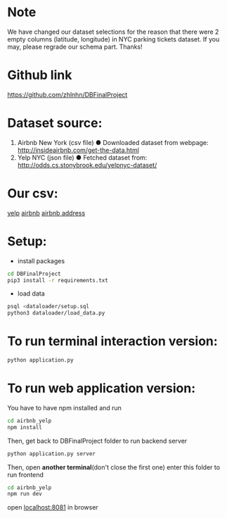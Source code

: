 # Note
We have changed our dataset selections for the reason that there were 2 empty columns (latitude, longitude) in NYC parking tickets dataset. If you may, please regrade our schema part. Thanks!

# Github link
https://github.com/zhlnhn/DBFinalProject

# Dataset source:
1. Airbnb New York (csv file)
● Downloaded dataset from webpage: http://insideairbnb.com/get-the-data.html
2. Yelp NYC (json file)
● Fetched dataset from: http://odds.cs.stonybrook.edu/yelpnyc-dataset/

# Our csv:
[yelp](https://drive.google.com/uc?export=download&id=1aMbNGpvAesBZZ43EBUcmu3HDfn8uQqoe)
[airbnb](https://drive.google.com/uc?export=download&id=1m7OQqGFD5GI-rvlT_talJany4-_GTKcn)
[airbnb address](https://drive.google.com/uc?export=download&id=1U0dC36tkSEAzX7PArwJpSdvslge03XpD)

# Setup:
- install packages
```sh
cd DBFinalProject
pip3 install -r requirements.txt
```
- load data
```sh
psql <dataloader/setup.sql
python3 dataloader/load_data.py
```


# To run terminal interaction version:
```sh
python application.py
```

# To run web application version:
You have to have npm installed and run
```sh
cd airbnb_yelp
npm install
```
Then, get back to DBFinalProject folder to run backend server
```sh
python application.py server
```
Then, open **another terminal**(don't close the first one) enter this folder to run frontend
```sh
cd airbnb_yelp
npm run dev
```
open [localhost:8081](localhost:8081/airbnb) in browser
